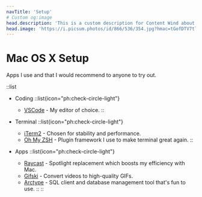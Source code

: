 ```yaml
---
navTitle: 'Setup'
# Custom og:image
head.description: 'This is a custom description for Content Wind about page.'
head.image: 'https://i.picsum.photos/id/866/536/354.jpg?hmac=tGofDTV7tl2rprappPzKFiZ9vDh5MKj39oa2D--gqhA'
---
```


# Mac OS X Setup

Apps I use and that I would recommend to anyone to try out.

::list
- Coding
  ::list{icon="ph:check-circle-light"}
  - [VSCode](https://code.visualstudio.com/) - My editor of choice.
  ::

- Terminal
  ::list{icon="ph:check-circle-light"}
  - [iTerm2](https://iterm2.com/) - Chosen for stability and performance.
  - [Oh My ZSH](https://ohmyz.sh/) - Plugin framework I use to make terminal great again.
  ::

- Apps
  ::list{icon="ph:check-circle-light"}
  - [Raycast](https://www.raycast.com/) - Spotlight replacement which boosts my efficiency with Mac.
  - [Gifski](https://sindresorhus.com/gifski) - Convert videos to high-quality GIFs.
  - [Arctype](https://arctype.com/) - SQL client and database management tool that's fun to use.
  ::
::
